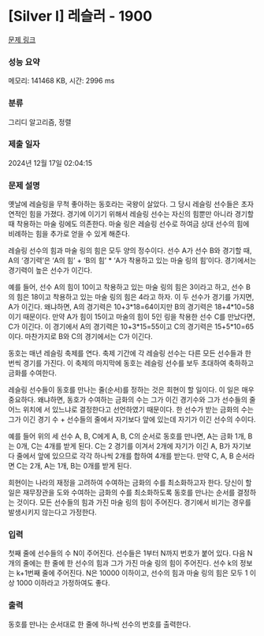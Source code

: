# [Silver I] 레슬러 - 1900 

[문제 링크](https://www.acmicpc.net/problem/1900) 

### 성능 요약

메모리: 141468 KB, 시간: 2996 ms

### 분류

그리디 알고리즘, 정렬

### 제출 일자

2024년 12월 17일 02:04:15

### 문제 설명

<p>옛날에 레슬링을 무척 좋아하는 동호라는 국왕이 살았다. 그 당시 레슬링 선수들은 초자연적인 힘을 가졌다. 경기에 이기기 위해서 레슬링 선수는 자신의 힘뿐만 아니라 경기할 때 착용하는 마술 링에도 의존한다. 마술 링은 레슬링 선수로 하여금 상대 선수의 힘에 비례하는 힘을 추가로 얻을 수 있게 해준다.</p>
<p>레슬링 선수의 힘과 마술 링의 힘은 모두 양의 정수이다. 선수 A가 선수 B와 경기할 때, A의 ‘경기력’은 ‘A의 힘’ + ‘B의 힘’ * ‘A가 착용하고 있는 마술 링의 힘’이다. 경기에서는 경기력이 높은 선수가 이긴다.</p>
<p>예를 들어, 선수 A의 힘이 10이고 착용하고 있는 마술 링의 힘은 3이라고 하고, 선수 B의 힘은 18이고 착용하고 있는 마술 링의 힘은 4라고 하자. 이 두 선수가 경기를 가지면, A가 이긴다. 왜냐하면, A의 경기력은 10+3*18=64이지만 B의 경기력은 18+4*10=58이기 때문이다. 만약 A가 힘이 15이고 마술의 힘이 5인 링을 착용한 선수 C를 만났다면, C가 이긴다. 이 경기에서 A의 경기력은 10+3*15=55이고 C의 경기력은 15+5*10=65이다. 마찬가지로 B와 C의 경기에서는 C가 이긴다.</p>
<p>동호는 매년 레슬링 축제를 연다. 축제 기간에 각 레슬링 선수는 다른 모든 선수들과 한번씩 경기를 가진다. 이 축제의 마지막에 동호는 레슬링 선수를 보두 초대하여 축하하고 금화를 수여한다.</p>
<p>레슬링 선수들이 동호를 만나는 줄(순서)를 정하는 것은 희현이 할 일이다. 이 일은 매우 중요하다. 왜냐하면, 동호가 수여하는 금화의 수는 그가 이긴 경기수와 그가 선수들의 줄 어느 위치에 서 있느냐로 결정한다고 선언하였기 때문이다. 한 선수가 받는 금화의 수는 그가 이긴 경기 수 + 선수들의 줄에서 자기보다 앞에 있는데 자기가 이긴 선수의 수이다.</p>
<p>예를 들어 위의 세 선수 A, B, C에게 A, B, C의 순서로 동호를 만나면, A는 금화 1개, B는 0개, C는 4개를 받게 된다. C는 2 경기를 이겨서 2개에 자기가 이긴 A, B가 자기보다 줄에서 앞에 있으므로 각각 하나씩 2개를 합하여 4개를 받는다. 만약 C, A, B 순서라면 C는 2개, A는 1개, B는 0개를 받게 된다.</p>
<p>희현이는 나라의 재정을 고려하여 수여하는 금화의 수를 최소화하고자 한다. 당신이 할 일은 재무장관을 도와 수여하는 금화의 수를 최소화하도록 동호를 만나는 순서를 결정하는 것이다. 모든 선수들의 힘과 가진 마술 링의 힘이 주어진다. 경기에서 비기는 경우를 발생시키지 않는다고 가정한다. </p>

### 입력 

 <p>첫째 줄에 선수들의 수 N이 주어진다. 선수들은 1부터 N까지 번호가 붙어 있다. 다음 N개의 줄에는 한 줄에 한 선수의 힘과 그가 가진 마술 링의 힘이 주어진다. 선수 k의 정보는 k+1번째 줄에 주어진다. N은 10000 이하이고, 선수의 힘과 마술 링의 힘은 모두 1 이상 1000 이하라고 가정하여도 좋다.</p>

### 출력 

 <p>동호를 만나는 순서대로 한 줄에 하나씩 선수의 번호를 출력한다.</p>


